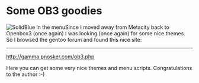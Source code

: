 # Some OB3 goodies

<img src="http://www.zerokspot.com/uploads/gammaob3.jpg" alt="SolidBlue in the menu" class="left"/>Since I moved away from Metacity back to Openbox3 (once again) I was looking (once again) for some nice themes. So I browsed the gentoo forum and found this nice site:

-------------------------------



<http://gamma.pnosker.com/ob3.php>



Here you can get some very nice themes and menu scripts.  Congratulations to the author :-)